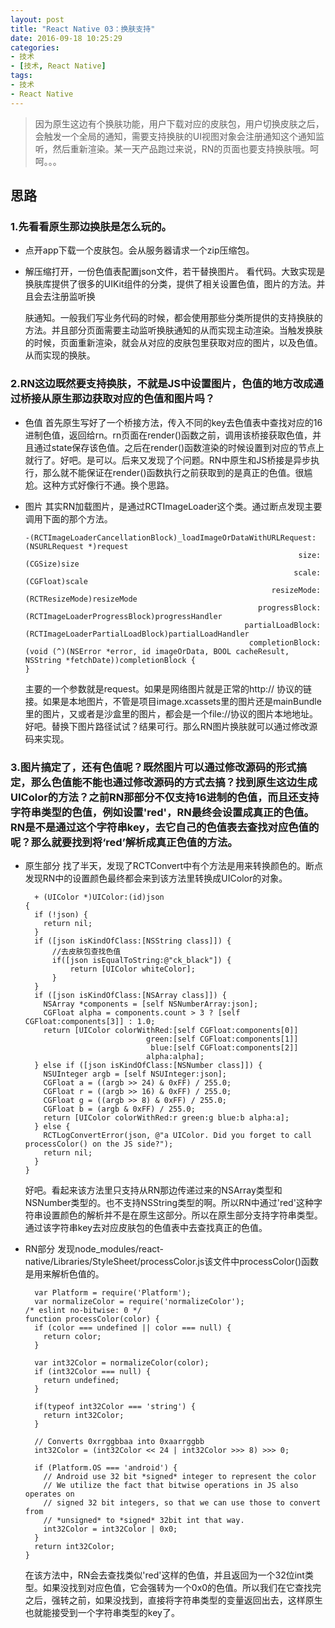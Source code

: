 ```yaml
---
layout: post
title: "React Native 03：换肤支持"
date: 2016-09-18 10:25:29
categories: 
- 技术
- [技术, React Native]
tags: 
- 技术
- React Native
---
```

> 因为原生这边有个换肤功能，用户下载对应的皮肤包，用户切换皮肤之后，会触发一个全局的通知，需要支持换肤的UI视图对象会注册通知这个通知监听，然后重新渲染。某一天产品跑过来说，RN的页面也要支持换肤哦。呵呵。。。

## 思路

### 1.先看看原生那边换肤是怎么玩的。

* 点开app下载一个皮肤包。会从服务器请求一个zip压缩包。

* 解压缩打开，一份色值表配置json文件，若干替换图片。
  看代码。大致实现是换肤库提供了很多的UIKit组件的分类，提供了相关设置色值，图片的方法。并且会去注册监听换

  肤通知。一般我们写业务代码的时候，都会使用那些分类所提供的支持换肤的方法。并且部分页面需要主动监听换肤通知的从而实现主动渲染。当触发换肤的时候，页面重新渲染，就会从对应的皮肤包里获取对应的图片，以及色值。从而实现的换肤。
<!-- more -->

### 2.RN这边既然要支持换肤，不就是JS中设置图片，色值的地方改成通过桥接从原生那边获取对应的色值和图片吗？

* 色值
  首先原生写好了一个桥接方法，传入不同的key去色值表中查找对应的16进制色值，返回给rn。rn页面在render()函数之前，调用该桥接获取色值，并且通过state保存该色值。之后在render()函数渲染的时候设置到对应的节点上就行了。好吧。是可以。后来又发现了个问题。RN中原生和JS桥接是异步执行，那么就不能保证在render()函数执行之前获取到的是真正的色值。很尴尬。这种方式好像行不通。换个思路。

* 图片
  其实RN加载图片，是通过RCTImageLoader这个类。通过断点发现主要调用下面的那个方法。

  ```
  -(RCTImageLoaderCancellationBlock)_loadImageOrDataWithURLRequest:(NSURLRequest *)request
                                                               size:(CGSize)size
                                                              scale:(CGFloat)scale
                                                         resizeMode:(RCTResizeMode)resizeMode
                                                      progressBlock:(RCTImageLoaderProgressBlock)progressHandler
                                                   partialLoadBlock:(RCTImageLoaderPartialLoadBlock)partialLoadHandler
                                                    completionBlock:(void (^)(NSError *error, id imageOrData, BOOL cacheResult, NSString *fetchDate))completionBlock {
  }
  ```

  主要的一个参数就是request。如果是网络图片就是正常的http:// 协议的链接。如果是本地图片，不管是项目image.xcassets里的图片还是mainBundle里的图片，又或者是沙盒里的图片，都会是一个file://协议的图片本地地址。好吧。替换下图片路径试试？结果可行。那么RN图片换肤就可以通过修改源码来实现。
### 3.图片搞定了，还有色值呢？既然图片可以通过修改源码的形式搞定，那么色值能不能也通过修改源码的方式去搞？找到原生这边生成UIColor的方法？之前RN那部分不仅支持16进制的色值，而且还支持字符串类型的色值，例如设置'red'，RN最终会设置成真正的色值。RN是不是通过这个字符串key，去它自己的色值表去查找对应色值的呢？那么就要找到将‘red’解析成真正色值的方法。

* 原生部分
  找了半天，发现了RCTConvert中有个方法是用来转换颜色的。断点发现RN中的设置颜色最终都会来到该方法里转换成UIColor的对象。

  ```
    + (UIColor *)UIColor:(id)json
  {
    if (!json) {
      return nil;
    }
    if ([json isKindOfClass:[NSString class]]) {
        //去皮肤包查找色值
        if([json isEqualToString:@"ck_black"]) {
            return [UIColor whiteColor];
        }
    }
    if ([json isKindOfClass:[NSArray class]]) {
      NSArray *components = [self NSNumberArray:json];
      CGFloat alpha = components.count > 3 ? [self CGFloat:components[3]] : 1.0;
      return [UIColor colorWithRed:[self CGFloat:components[0]]
                             green:[self CGFloat:components[1]]
                              blue:[self CGFloat:components[2]]
                             alpha:alpha];
    } else if ([json isKindOfClass:[NSNumber class]]) {
      NSUInteger argb = [self NSUInteger:json];
      CGFloat a = ((argb >> 24) & 0xFF) / 255.0;
      CGFloat r = ((argb >> 16) & 0xFF) / 255.0;
      CGFloat g = ((argb >> 8) & 0xFF) / 255.0;
      CGFloat b = (argb & 0xFF) / 255.0;
      return [UIColor colorWithRed:r green:g blue:b alpha:a];
    } else {
      RCTLogConvertError(json, @"a UIColor. Did you forget to call processColor() on the JS side?");
      return nil;
    }
  }
  ```

  好吧。看起来该方法里只支持从RN那边传递过来的NSArray类型和NSNumber类型的。也不支持NSString类型的啊。所以RN中通过'red'这种字符串设置颜色的解析并不是在原生这部分。所以在原生部分支持字符串类型。通过该字符串key去对应皮肤包的色值表中去查找真正的色值。


* RN部分
  发现node_modules/react-native/Libraries/StyleSheet/processColor.js该文件中processColor()函数是用来解析色值的。

  ```
    var Platform = require('Platform');
    var normalizeColor = require('normalizeColor');
  /* eslint no-bitwise: 0 */
  function processColor(color) {
    if (color === undefined || color === null) {
      return color;
    }

    var int32Color = normalizeColor(color);
    if (int32Color === null) {
      return undefined;
    }

    if(typeof int32Color === 'string') {
      return int32Color;
    }

    // Converts 0xrrggbbaa into 0xaarrggbb
    int32Color = (int32Color << 24 | int32Color >>> 8) >>> 0;

    if (Platform.OS === 'android') {
      // Android use 32 bit *signed* integer to represent the color
      // We utilize the fact that bitwise operations in JS also operates on
      // signed 32 bit integers, so that we can use those to convert from
      // *unsigned* to *signed* 32bit int that way.
      int32Color = int32Color | 0x0;
    }
    return int32Color;
  }
  ```

  在该方法中，RN会去查找类似'red'这样的色值，并且返回为一个32位int类型。如果没找到对应色值，它会强转为一个0x0的色值。所以我们在它查找完之后，强转之前，如果没找到，直接将字符串类型的变量返回出去，这样原生也就能接受到一个字符串类型的key了。
